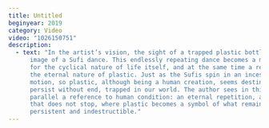 ```yaml
---
title: Untitled
beginyear: 2019
category: Video
video: "1026150751"
description:
  - text: "In the artist’s vision, the sight of a trapped plastic bottle evokes the
      image of a Sufi dance. This endlessly repeating dance becomes a metaphor
      for the cyclical nature of life itself, and at the same time a reminder of
      the eternal nature of plastic. Just as the Sufis spin in an incessant
      motion, so plastic, although being a human creation, seems destined to
      persist without end, trapped in our world. The author sees in this
      parallel a reference to human condition: an eternal repetition, a cycle
      that does not stop, where plastic becomes a symbol of what remains,
      persistent and indestructible."
---
```


